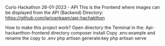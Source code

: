 Curio Hackathon 26-01-2023 - API
This is the Frontend where images can be displayed from the API (Backend) Directory: https://github.com/jarivankaam/api-hachakthon

How to make this project work?
Open directory the Terminal in the: Api-hackanthon-frontend directory
composer install
Copy .env.example and rename the copy to .env
php artisan generate:key
php artisan serve
